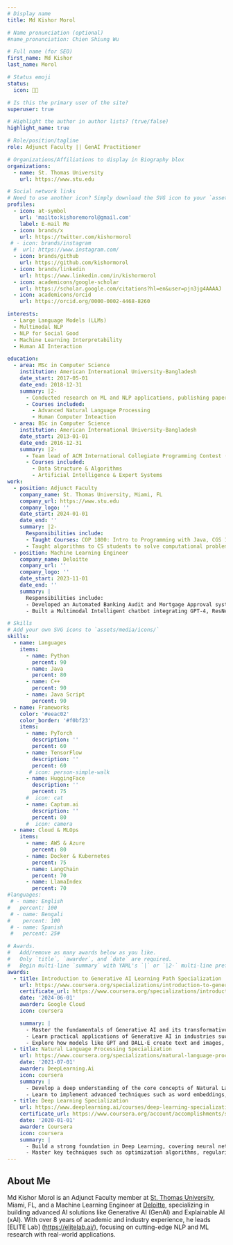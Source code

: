 ```yaml
---
# Display name
title: Md Kishor Morol

# Name pronunciation (optional)
#name_pronunciation: Chien Shiung Wu

# Full name (for SEO)
first_name: Md Kishor
last_name: Morol

# Status emoji
status:
  icon: 🧑‍💻

# Is this the primary user of the site?
superuser: true

# Highlight the author in author lists? (true/false)
highlight_name: true

# Role/position/tagline
role: Adjunct Faculty || GenAI Practitioner

# Organizations/Affiliations to display in Biography blox
organizations:
  - name: St. Thomas University
    url: https://www.stu.edu

# Social network links
# Need to use another icon? Simply download the SVG icon to your `assets/media/icons/` folder.
profiles:
  - icon: at-symbol
    url: 'mailto:kishoremorol@gmail.com'
    label: E-mail Me
  - icon: brands/x
    url: https://twitter.com/kishormorol
 # - icon: brands/instagram
  #  url: https://www.instagram.com/
  - icon: brands/github
    url: https://github.com/kishormorol
  - icon: brands/linkedin
    url: https://www.linkedin.com/in/kishormorol
  - icon: academicons/google-scholar
    url: https://scholar.google.com/citations?hl=en&user=pjn3jg4AAAAJ
  - icon: academicons/orcid
    url: https://orcid.org/0000-0002-4468-8260

interests:
  - Large Language Models (LLMs)
  - Multimodal NLP 
  - NLP for Social Good
  - Machine Learning Interpretability
  - Human AI Interaction

education:
  - area: MSc in Computer Science
    institution: American International University-Bangladesh
    date_start: 2017-05-01
    date_end: 2018-12-31
    summary: |2-
      - Conducted research on ML and NLP applications, publishing papers in IEEE and Springer conferences/journals.
      - Courses included:
        - Advanced Natural Language Processing 
        - Human Computer Inteaction 
  - area: BSc in Computer Science
    institution: American International University-Bangladesh
    date_start: 2013-01-01
    date_end: 2016-12-31
    summary: |2-
      - Team lead of ACM International Collegiate Programming Contest (ICPC), AIUB
      - Courses included:
        - Data Structure & Algorithms
        - Artificial Intelligence & Expert Systems
work:
  - position: Adjunct Faculty
    company_name: St. Thomas University, Miami, FL
    company_url: https://www.stu.edu
    company_logo: ''
    date_start: 2024-01-01
    date_end: ''
    summary: |2-
      Responsibilities include:
      - Taught Courses: COP 1800: Intro to Programming with Java, CGS 1060: Microcomputer Applications
      - Taught algorithms to CS students to solve computational problems so that they can participate in ACM ICPC.
  - position: Machine Learning Engineer
    company_name: Deloitte
    company_url: ''
    company_logo: ''
    date_start: 2023-11-01
    date_end: ''
    summary: |
      Responsibilities include:
      - Developed an Automated Banking Audit and Mortgage Approval system with LLMs, reducing validation times by 50% and improving accuracy by 20%.
      - Built a Multimodal Intelligent chatbot integrating GPT-4, ResNet, and BERT with RLHF for improved customer support.

# Skills
# Add your own SVG icons to `assets/media/icons/`
skills:
  - name: Languages
    items:
      - name: Python
        percent: 90
      - name: Java
        percent: 80
      - name: C++
        percent: 90
      - name: Java Script
        percent: 90
  - name: Frameworks
    color: '#eeac02'
    color_border: '#f0bf23'
    items:
      - name: PyTorch
        description: ''
        percent: 60
      - name: TensorFlow
        description: ''
        percent: 60
       # icon: person-simple-walk
      - name: HuggingFace 
        description: ''
        percent: 75
      #  icon: cat
      - name: Captum.ai
        description: ''
        percent: 80
      #  icon: camera
  - name: Cloud & MLOps
    items:
      - name: AWS & Azure
        percent: 80
      - name: Docker & Kubernetes
        percent: 75
      - name: LangChain
        percent: 70
      - name: LlamaIndex
        percent: 70
#languages:
 # - name: English
#   percent: 100
 # - name: Bengali 
#    percent: 100
 # - name: Spanish
 #   percent: 25#

# Awards.
#   Add/remove as many awards below as you like.
#   Only `title`, `awarder`, and `date` are required.
#   Begin multi-line `summary` with YAML's `|` or `|2-` multi-line prefix and indent 2 spaces below.
awards:
  - title: Introduction to Generative AI Learning Path Specialization
    url: https://www.coursera.org/specializations/introduction-to-generative-ai
    certificate_url: https://www.coursera.org/specializations/introduction-to-generative-ai
    date: '2024-06-01'
    awarder: Google Cloud
    icon: coursera

    summary: |
      - Master the fundamentals of Generative AI and its transformative impact on modern technology 
      - Learn practical applications of Generative AI in industries such as content creation, healthcare, and customer service.
      - Explore how models like GPT and DALL·E create text and images, diving into the mechanics behind these innovations.
  - title: Natural Language Processing Specialization 
    url: https://www.coursera.org/specializations/natural-language-processing
    date: '2021-07-01'
    awarder: DeepLearning.Ai
    icon: coursera
    summary: |
      - Develop a deep understanding of the core concepts of Natural Language Processing (NLP), including text classification, sentiment analysis, and language modeling.
      - Learn to implement advanced techniques such as word embeddings, transformers, and sequence-to-sequence models for tasks like translation and summarization.
  - title: Deep Learning Specialization
    url: https://www.deeplearning.ai/courses/deep-learning-specialization/
    certificate_url: https://www.coursera.org/account/accomplishments/specialization/certificate/9B2FG5W2J66U
    date: '2020-01-01'
    awarder: Coursera
    icon: coursera
    summary: |
      - Build a strong foundation in Deep Learning, covering neural networks, convolutional networks, recurrent networks, and their applications.
      - Master key techniques such as optimization algorithms, regularization methods, and hyperparameter tuning to improve model performance.
---
```


## About Me

Md Kishor Morol is an Adjunct Faculty member at [St. Thomas University](https://stu.edu/), Miami, FL, and a Machine Learning Engineer at [Deloitte](https://www2.deloitte.com/us/en.html), specializing in building advanced AI solutions like Generative AI (GenAI) and Explainable AI (xAI). With over 8 years of academic and industry experience, he leads [ELITE Lab] (https://elitelab.ai/), focusing on cutting-edge NLP and ML research with real-world applications.
